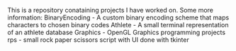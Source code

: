 This is a repository conataining projects I have worked on. Some more information:
BinaryEncoding - A custom binary encoding scheme that maps characters to chosen binary codes
Athlete - A small terminal representation of an athlete database
Graphics - OpenGL Graphics programming projects
rps - small rock paper scissors script with UI done with tkinter
